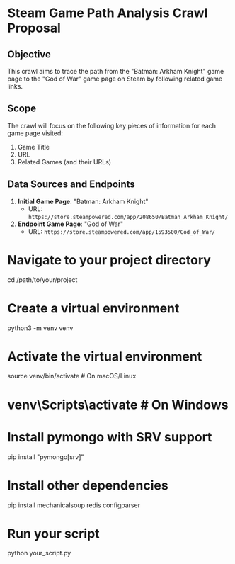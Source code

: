 # Steam Game Path Analysis Crawl Proposal

## Objective

This crawl aims to trace the path from the "Batman: Arkham Knight" game page to the "God of War" game page on Steam by following related game links.

## Scope

The crawl will focus on the following key pieces of information for each game page visited:

1. Game Title
2. URL
3. Related Games (and their URLs)

## Data Sources and Endpoints

1. **Initial Game Page**: "Batman: Arkham Knight"
    - URL: `https://store.steampowered.com/app/208650/Batman_Arkham_Knight/`
2. **Endpoint Game Page**: "God of War"
    - URL: `https://store.steampowered.com/app/1593500/God_of_War/`

# Navigate to your project directory
cd /path/to/your/project

# Create a virtual environment
python3 -m venv venv

# Activate the virtual environment
source venv/bin/activate  # On macOS/Linux
# venv\Scripts\activate  # On Windows

# Install pymongo with SRV support
pip install "pymongo[srv]"

# Install other dependencies
pip install mechanicalsoup redis configparser

# Run your script
python your_script.py